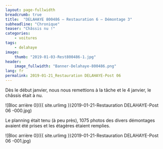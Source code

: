 ```yaml
---
layout: page-fullwidth
breadcrumb: true
title:  "DELAHAYE 800486 – Restauration 6 – Démontage 3"
subheadline: "Chronique"
teaser: "Châssis nu !"
categories:
    - voitures
tags:
    - delahaye
image:
    thumb: "2019-01-03-Rest800486-1.jpg"
header:
    image_fullwidth: "Banner-Delahaye-800486.png"
lang: fr
permalink: 2019-01-21_Restauration DELAHAYE-Post 06
---
```


Dès le début janvier, nous nous remettions à la tâche et le 4 janvier, le châssis était à nu.

![Bloc arrière 0]({{ site.urlimg }}2019-01-21-Restauration DELAHAYE-Post 06 -000.jpg)


Le planning était tenu (à peu près), 1075 photos des divers démontages avaient été prises et les étagères étaient remplies.

![Bloc arrière 0]({{ site.urlimg }}2019-01-21-Restauration DELAHAYE-Post 06 -001.jpg)